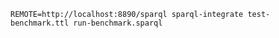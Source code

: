
```REMOTE=http://localhost:8890/sparql sparql-integrate test-benchmark.ttl run-benchmark.sparql```

